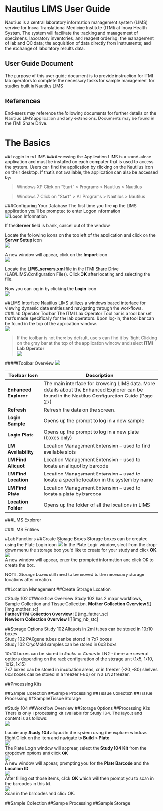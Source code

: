 Nautilus LIMS User Guide
=============
Nautilus is a central laboratory information management system (LIMS) service for Inova Translational Medicine Institute (ITMI) at Inova Health System. The system will facilitate the tracking and management of specimens, laboratory inventories, and reagent ordering; the management of lab and QC data; the acquisition of data directly from instruments; and the exchange of laboratory results data. 

User Guide Document
-----------
The purpose of this user guide document is to provide instruction for ITMI lab operators to complete the necessary tasks for sample management for studies built in Nautilus LIMS

References
----------
End-users may reference the following documents for further details on the Nautilus LIMS application and any extensions.
Documents may be found in the ITMI Share Drive.


The Basics
==========
##Loggin In to LIMS
###Accessing the Application
LIMS is a stand-alone application and must be installed on each computer that is used to access the system. Users can find the application by clicking on the Nautilus icon on their desktop. 
If that’s not available, the application can also be accessed by:
>Windows XP
Click on “Start” > Programs > Nautilus > Nautilus

>Windows 7
Click on "Start" > All Programs > Nautilus > Nautilus

###Configuring Your Database
The first time you fire up the LIMS application you’ll be prompted to enter Logon Information  
![Logon Information][img_logon]

If the __Server__ field is blank, cancel out of the window

Locate the following icons on the top left of the application and click on the __Server Setup__ icon  
![][img_serverSU]

A new window will appear, click on the __Import__ icon  
![][img_serverImport]

Locate the __LIMS_servers.xml__ file in the ITMI Share Drive (LAB\LIMS\Configuration Files). Click __OK__ after locating and selecting the file.

Now you can log in by clicking the __Login__ icon  
![][img_login]

##LIMS Interface
Nautilus LIMS utilizes a windows based interface for viewing dynamic data entities and navigating through the workflows.
###Lab Operator Toolbar
The ITMI Lab Operator Tool bar is a tool bar set that’s made specifically for the lab operators. Upon log-in, the tool bar can be found in the top of the application window.  
![][img_toolbar]
>If the toolbar is not there by default, users can find it by Right Clicking on the gray bar at the top of the application window and select __ITMI Lab Operator__  
>![][img_toolbar_LO]

#####Toolbar Overview
![][img_toolbar_list]  

Toolbar Icon | Description
--- | ---
__Enhanced Explorer__ | The main interface for browsing LIMS data. More details about the Enhanced Explorer can be found in the Nautilus Configuration Guide (Page 27)
__Refresh__ | Refresh the data on the screen.
__Login Sample__ |	Opens up the prompt to log in a new sample
__Login Plate__ | Opens up the prompt to log in a new plate (boxes only)
__LM Availability__ | Location Management Extension – used to find available slots
__LM Find Aliquot__	 | Location Management Extension – used to locate an aliquot by barcode
__LM Find Location__ | Location Management Extension – used to locate a specific location in the system by name
__LM Find Plate__ | Location Management Extension – used to locate a plate by barcode
__Location Folder__ | Opens up the folder of all the locations in LIMS

###LIMS Explorer

###LIMS Entities

#Lab Functions
##Create Storage Boxes
Storage boxes can be created using the Plate Login icon ![][img_plate_icon]
In the Plate Login window, slect from the drop-down menu the storage box you'd like to create for your study and click __OK__.  
![][img_plate_login_window]  
A new window will appear, enter the prompted information and click OK to create the box.

NOTE: Storage boxes still need to be moved to the necessary storage locations after creation. 

##Location Management
##Create Storage Location

#Study 102
##Workflow Overview
Study 102 has 2 major workflows, Sample Collection and Tissue Collection.
__Mother Collection Overview__
![][img_mother_sc]  
__Father/PFM Collection Overview__
![][img_father_sc]  
__Newborn Collection Overview__
![][img_nb_stc]  


##Storage Options
Study 102 Aliquots in 2ml tubes can be stored in 10x10 boxes  
Study 102 PAXgene tubes can be stored in 7x7 boxes  
Study 102 CryoMold samples can be stored in 6x3 boxs  

10x10 boxes can be stored in *Racks* or *Canes*  in LN2 - there are several options depending on the rack configuration of the storage unit (1x5, 1x10, 1x12, 1x15)  
7x7 boxes can be stored in incubation areas, or in freezer (-20, -80) shelves  
6x3 boxes can be stored in a freezer (-80) or in a LN2 freezer.  

##Processing Kits

##Sample Collection
##Sample Processing
##Tissue Collection
##Tissue Processing
##Sample/Tissue Storage

#Study 104
##Workflow Overview
##Storage Options
##Processing Kits
There is only 1 processing kit available for Study 104. The layout and content is as follows:  
![][img_104_kit]  

Locate any __Study 104__ aliquot in the system using the explorer window. Right Click on the item and navigate to __Build__ > __Plate__  
![][img_build_plate]  
The Plate Login window will apprear, select the __Study 104 Kit__ from the dropdown options and click __OK__  
![][img_104_build_kit]  
A new window will appear, prompting you for the __Plate Barcode__ and the __Location ID__  
![][img_104_login_kit]  
After filling out those items, click __OK__ which will then prompt you to scan in the barcodes in this kit.  
![][img_104_scan_bc]  
Scan in the barcodes and click OK.  

##Sample Collection
##Sample Processing
##Sample Storage




[img_logon]: http://i.imgur.com/48oaspS.png
[img_serverSU]: http://i.imgur.com/aOMfWoJ.png
[img_serverImport]: http://i.imgur.com/w8sSI6X.png
[img_login]: http://i.imgur.com/6y5eLjc.png

[img_toolbar]: http://i.imgur.com/mxO2EJB.png
[img_toolbar_LO]: http://i.imgur.com/D0vIR55.png
[img_toolbar_list]: http://i.imgur.com/r8RkisY.png

[img_plate_icon]: http://i.imgur.com/HBgpPhb.png
[img_plate_login_window]: http://i.imgur.com/y1feW5E.png
[img_build_plate]: http://i.imgur.com/oecyKpg.png

[img_102_mother_sc]: http://i.imgur.com/WQ0fDR5.png
[img_102_father_sc]: http://i.imgur.com/W3gPPZZ.png
[img_102_nb_stc]: http://i.imgur.com/hBxu3xJ.png


[img_104_build_kit]: http://i.imgur.com/L69pQKt.png
[img_104_login_kit]: http://i.imgur.com/oK9sYp9.png
[img_104_scan_bc]: http://i.imgur.com/5g0pqMq.png
[img_104_kit]: http://i.imgur.com/nqfZVXv.png


